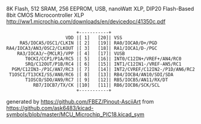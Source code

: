 8K Flash, 512 SRAM, 256 EEPROM, USB, nanoWatt XLP, DIP20
Flash-Based 8bit CMOS Microcontroller XLP
http://ww1.microchip.com/downloads/en/devicedoc/41350c.pdf


	                          +-----------+
	                      VDD |[ 1]   [20]| VSS
	     RA5/IOCA5/OSC1/CLKIN |[ 2]   [19]| RA0/IOCA0/D+/PGD
	RA4/IOCA3/AN3/OSC2/CLKOUT |[ 3]   [18]| RA1/IOCA1/D-/PGC
	    RA3/IOCA3/~{MCLR}/VPP |[ 4]   [17]| VUSB
	       T0CKI/CCP1/P1A/RC5 |[ 5]   [16]| INT0/C12IN+/VREF+/AN4/RC0
	       SRQ/C12OUT/P1B/RC4 |[ 6]   [15]| INT1/C12IN1-/VREF-AN5/RC1
	  PGM/C12IN3-/P1C/AN7/RC3 |[ 7]   [14]| INT2/CVREF/C12IN2-/P1D/AN6/RC2
	 T1OSCI/T13CKI/SS/AN8/RC6 |[ 8]   [13]| RB4/IOCB4/AN10/SDI/SDA
	       T1OSCO/SDO/AN9/RC7 |[ 9]   [12]| RB5/IOCB5/AN11/RX/DT
	          RB7/IOCB7/TX/CK |[10]   [11]| RB6/IOCB6/SCK/SCL
	                          +-----------+


generated by https://github.com/FBEZ/Pinout-AsciiArt from https://github.com/ask6483/kicad-symbols/blob/master/MCU_Microchip_PIC18.kicad_sym